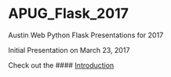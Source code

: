 # APUG_Flask_2017
Austin Web Python Flask Presentations for 2017

Initial Presentation on March 23, 2017

Check out the #### [Introduction](https://github.com/apug-flask-2017/APUG_Flask_2017/blob/master/Introduction.md)


